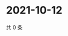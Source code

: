 # 2021-10-12

共 0 条

<!-- BEGIN WEIBO -->
<!-- 最后更新时间 Tue Oct 12 2021 06:00:46 GMT+0800 (China Standard Time) -->

<!-- END WEIBO -->
